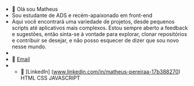 - 👋 Olá sou Matheus
- Sou estudante de ADS e recém-apaixonado em front-end
- Aqui você encontrará uma variedade de projetos, desde pequenos scripts até aplicativos mais complexos. Estou sempre aberto a feedback e sugestões,
 então sinta-se à vontade para explorar, clonar repositórios e contribuir se desejar, e não posso esquecer de dizer que sou novo nesse mundo.
- 
- 📧 [Email](mcpmatheuss@gmail.com)
- - 💼 [LinkedIn] (www.linkedin.com/in/matheus-pereiraa-17b388270)
HTML
CSS
JAVASCRIPT

